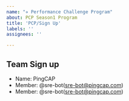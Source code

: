 ```yaml
---
name: "✈️ Performance Challenge Program"
about: PCP Season1 Program
title: 'PCP/Sign Up'
labels: ''
assignees: ''

---
```


<!--
  For personal sign up, please introduce yourself briefly and leave your email address for future contact.
  For team sign up, please introduce your team briefly, give a team name, list your team members and leave an email address for future contact.
  Up to three members in a team.
-->

## Team Sign up

- Name: PingCAP
- Member: @sre-bot(sre-bot@pingcap.com)
- Member: @sre-bot(sre-bot@pingcap.com)
